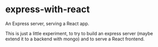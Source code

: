 # express-with-react
An Express server, serving a React app.

This is just a little experiment, to try to build an express server (maybe extend it to a backend with mongo)
and to serve a React frontend.
